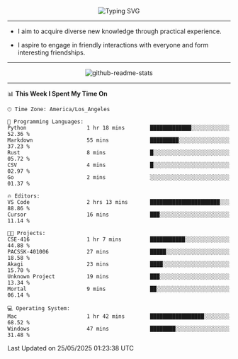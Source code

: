 <p align="center">
  <img src="https://readme-typing-svg.demolab.com?font=Fira+Code&weight=500&size=32&duration=2500&pause=1600&center=true&vCenter=true&random=false&width=1024&height=64&lines=Hi+there+%F0%9F%91%8B;I'm+delighted+you+could+make+it+here+%F0%9F%8E%89;I'm+Harry%2C+a+college+student+still+finding+my+way" alt="Typing SVG" />
</p>


---


- I aim to acquire diverse new knowledge through practical experience.

- I aspire to engage in friendly interactions with everyone and form interesting friendships.


---


<p align="center">
  <img src="https://github-readme-stats.vercel.app/api?username=Harry-Jing&show_icons=true" alt="github-readme-stats"/>
</p>


---

<!--START_SECTION:waka-->
📊 **This Week I Spent My Time On** 

```text
🕑︎ Time Zone: America/Los_Angeles

💬 Programming Languages: 
Python                   1 hr 18 mins        █████████████░░░░░░░░░░░░   52.36 % 
Markdown                 55 mins             █████████░░░░░░░░░░░░░░░░   37.23 % 
Rust                     8 mins              █░░░░░░░░░░░░░░░░░░░░░░░░   05.72 % 
CSV                      4 mins              █░░░░░░░░░░░░░░░░░░░░░░░░   02.97 % 
Go                       2 mins              ░░░░░░░░░░░░░░░░░░░░░░░░░   01.37 % 

🔥 Editors: 
VS Code                  2 hrs 13 mins       ██████████████████████░░░   88.86 % 
Cursor                   16 mins             ███░░░░░░░░░░░░░░░░░░░░░░   11.14 % 

🐱‍💻 Projects: 
CSE-416                  1 hr 7 mins         ███████████░░░░░░░░░░░░░░   44.88 % 
PACSSK-401006            27 mins             █████░░░░░░░░░░░░░░░░░░░░   18.58 % 
Akagi                    23 mins             ████░░░░░░░░░░░░░░░░░░░░░   15.70 % 
Unknown Project          19 mins             ███░░░░░░░░░░░░░░░░░░░░░░   13.34 % 
Mortal                   9 mins              ██░░░░░░░░░░░░░░░░░░░░░░░   06.14 % 

💻 Operating System: 
Mac                      1 hr 42 mins        █████████████████░░░░░░░░   68.52 % 
Windows                  47 mins             ████████░░░░░░░░░░░░░░░░░   31.48 % 
```


 Last Updated on 25/05/2025 01:23:38 UTC
<!--END_SECTION:waka-->
